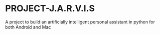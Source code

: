 # PROJECT-J.A.R.V.I.S

A project to build an artificially intelligent personal assistant in python for both Android and Mac
